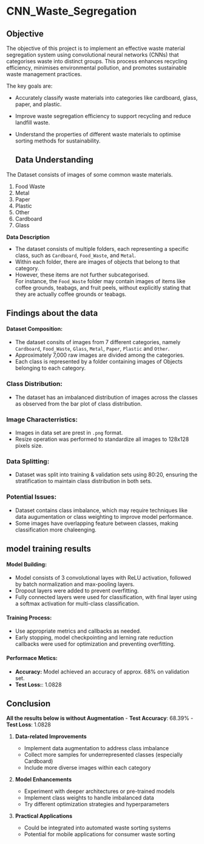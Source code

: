 # **CNN_Waste_Segregation** #


## **Objective**
The objective of this project is to implement an effective waste material segregation system using convolutional neural networks (CNNs) that categorises waste into distinct groups. This process enhances recycling efficiency, minimises environmental pollution, and promotes sustainable waste management practices.

The key goals are:

* Accurately classify waste materials into categories like cardboard, glass, paper, and plastic.
* Improve waste segregation efficiency to support recycling and reduce landfill waste.
* Understand the properties of different waste materials to optimise sorting methods for sustainability.

  ## **Data Understanding**

The Dataset consists of images of some common waste materials.

1. Food Waste
2. Metal
3. Paper
4. Plastic
5. Other
6. Cardboard
7. Glass

**Data Description**

* The dataset consists of multiple folders, each representing a specific class, such as `Cardboard`, `Food_Waste`, and `Metal`.
* Within each folder, there are images of objects that belong to that category.
* However, these items are not further subcategorised. <br> For instance, the `Food_Waste` folder may contain images of items like coffee grounds, teabags, and fruit peels, without explicitly stating that they are actually coffee grounds or teabags.


## Findings about the data

#### Dataset Composition:
 - The dataset consits of images from 7 different categories, namely `Cardboard`, `Food_Waste`, `Glass`, `Metal`, `Paper`,   `Plastic` and `Other`.
 - Approximately 7,000 raw images are divided among the categories.
 - Each class is represented by a folder containing images of Objects belonging to each category.

### Class Distribution:
 - The dataset has an imbalanced distribution of images across the classes as observed from the bar plot of class distribution.

### Image Characterristics:
 - Images in data set are prest in `.png` format.
 - Resize operation was performed to standardize all images to 128x128 pixels size.

### Data Splitting:
 - Dataset was split into training & validation sets using 80:20, ensuring the stratification to maintain class distribution in both sets.

### Potential Issues:
 - Dataset contains class imbalance, which may require techniques like data augumentation or class weighting to improve model performance.
 - Some images have overlapping feature between classes, making classification more chaleenging.

## model training results

#### Model Building:
 - Model consists of 3 convolutional layes with ReLU activation, followed by batch normalization and max-pooling layers.
 - Dropout layers were added to prevent overfitting.
 - Fully connected layers were used for classification, with final layer using a softmax activation for multi-class classification.

 #### Training Process:
 - Use appropriate metrics and callbacks as needed.
 - Early stopping, model checkpointing and lerning rate reduction callbacks were used for optimization and preventing overfitting.

 #### Performace Metics:
 - **Accuracy:** Model achieved an accuracy of approx. 68% on validation set.
 - **Test Loss:**: 1.0828

## Conclusion

**All the results below is without Augmentation**
    - **Test Accuracy**: 68.39%
    - **Test Loss**: 1.0828
    
1. **Data-related Improvements**
   - Implement data augmentation to address class imbalance
   - Collect more samples for underrepresented classes (especially Cardboard)
   - Include more diverse images within each category

2. **Model Enhancements**
   - Experiment with deeper architectures or pre-trained models
   - Implement class weights to handle imbalanced data
   - Try different optimization strategies and hyperparameters

3. **Practical Applications**
   - Could be integrated into automated waste sorting systems
   - Potential for mobile applications for consumer waste sorting

